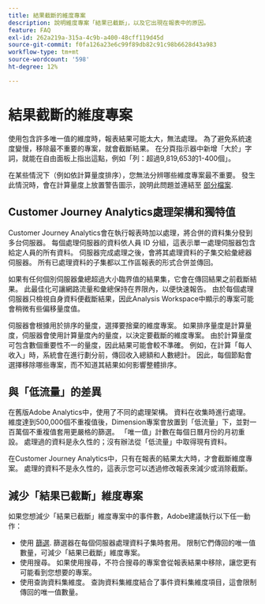 ```yaml
---
title: 結果截斷的維度專案
description: 說明維度專案「結果已截斷」，以及它出現在報表中的原因。
feature: FAQ
exl-id: 262a219a-315a-4c9b-a400-48cff119d45d
source-git-commit: f0fa126a23e6c99f89db82c91c98b6628d43a983
workflow-type: tm+mt
source-wordcount: '598'
ht-degree: 12%

---
```


# 結果截斷的維度專案

使用包含許多唯一值的維度時，報表結果可能太大，無法處理。  為了避免系統速度變慢，移除最不重要的專案，就會截斷結果。  在分頁指示器中新增「大於」字詞，就能在自由面板上指出這點，例如「列：超過9,819,653的1-400個」。

在某些情況下（例如依計算量度排序），您無法分辨哪些維度專案最不重要。  發生此情況時，會在計算量度上放置警告圖示，說明此問題並連結至 [部分檔案](https://experienceleague.adobe.com/docs/analytics-platform/using/cja-components/dimensions/high-cardinality.html?lang=en).

## Customer Journey Analytics處理架構和獨特值

Customer Journey Analytics會在執行報表時加以處理，將合併的資料集分發到多台伺服器。 每個處理伺服器的資料依人員 ID 分組，這表示單一處理伺服器包含給定人員的所有資料。 伺服器完成處理之後，會將其處理資料的子集交給彙總器伺服器。 所有已處理資料的子集都以工作區報表的形式合併並傳回。

如果有任何個別伺服器彙總超過大小臨界值的結果集，它會在傳回結果之前截斷結果。 此最佳化可讓網路流量和彙總保持在界限內，以便快速報告。 由於每個處理伺服器只檢視自身資料便截斷結果，因此Analysis Workspace中顯示的專案可能會稍微有些偏移量度值。

伺服器會根據用於排序的量度，選擇要捨棄的維度專案。 如果排序量度是計算量度，伺服器會使用計算量度內的量度，以決定要截斷的維度專案。 由於計算量度可包含數個重要性不一的量度，因此結果可能會較不準確。 例如，在計算「每人收入」時，系統會在進行劃分前，傳回收入總額和人數總計。 因此，每個節點會選擇移除哪些專案，而不知道其結果如何影響整體排序。

## 與「低流量」的差異

在舊版Adobe Analytics中，使用了不同的處理架構。 資料在收集時進行處理。 維度達到500,000個不重複值後，Dimension專案會放置到「低流量」下，並對一百萬個不重複值套用更嚴格的篩選。 「唯一值」計數在每個日曆月份的月初重設。 處理過的資料是永久性的；沒有辦法從「低流量」中取得現有資料。

在Customer Journey Analytics中，只有在報表的結果太大時，才會截斷維度專案。 處理的資料不是永久性的，這表示您可以透過修改報表來減少或消除截斷。

## 減少「結果已截斷」維度專案

如果您想減少「結果已截斷」維度專案中的事件數，Adobe建議執行以下任一動作：

* 使用 [篩選](/help/components/filters/create-filters.md). 篩選器在每個伺服器處理資料子集時套用。 限制它們傳回的唯一值數量，可減少「結果已截斷」維度專案。
* 使用搜尋。 如果使用搜尋，不符合搜尋的專案會從報表結果中移除，讓您更有可能看到您想要的專案。
* 使用查詢資料集維度。 查詢資料集維度結合了事件資料集維度項目，這會限制傳回的唯一值數量。

